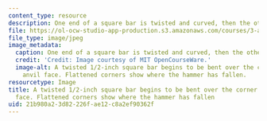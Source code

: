 ```yaml
---
content_type: resource
description: One end of a square bar is twisted and curved, then the other.
file: https://ol-ocw-studio-app-production.s3.amazonaws.com/courses/3-a04-modern-blacksmithing-and-physical-metallurgy-fall-2008/21b980a23d82226fae12c8a2ef90362f_102.jpg
file_type: image/jpeg
image_metadata:
  caption: One end of a square bar is twisted and curved, then the other.
  credit: 'Credit: Image courtesy of MIT OpenCourseWare.'
  image-alt: A twisted 1/2-inch square bar begins to be bent over the corner of the
    anvil face. Flattened corners show where the hammer has fallen.
resourcetype: Image
title: A twisted 1/2-inch square bar begins to be bent over the corner of the anvil
  face. Flattened corners show where the hammer has fallen
uid: 21b980a2-3d82-226f-ae12-c8a2ef90362f
---
```

